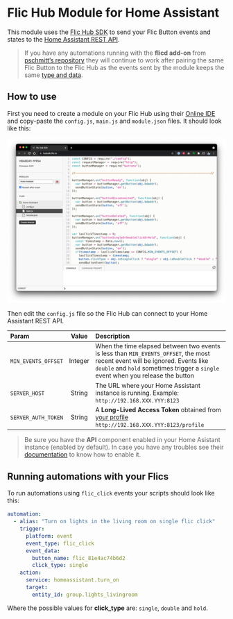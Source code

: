 # Flic Hub Module for Home Assistant

This module uses the [Flic Hub SDK](https://flic.io/flic-hub-sdk) to send your Flic Button events and states to the [Home Assistant REST API](https://developers.home-assistant.io/docs/api/rest).

> If you have any automations running with the **flicd add-on** from [pschmitt’s repository](https://github.com/pschmitt/home-assistant-addons) they will continue to work after pairing the same Flic Button to the Flic Hub as the events sent by the module keeps the same [type and data](https://www.home-assistant.io/integrations/flic).

## How to use

First you need to create a module on your Flic Hub using their [Online IDE](https://hubsdk.flic.io) and copy-paste the `config.js`, `main.js` and `module.json` files. It should look like this:

![Flic Hub Online IDE](../res/FlicHubOnlineIDE.png?raw=true "Flic Hub Online IDE")

Then edit the `config.js` file so the Flic Hub can connect to your Home Assistant REST API.

| Param               | Value   | Description |
| :------------------ | :-----: | :---------- |
| `MIN_EVENTS_OFFSET` | Integer | When the time elapsed between two events is less than `MIN_EVENTS_OFFSET`, the most recent event will be ignored. Events like `double` and `hold` sometimes trigger a `single` event when you release the button |
| `SERVER_HOST`       | String  | The URL where your Home Assistant instance is running. Example: `http://192.168.XXX.YYY:8123` |
| `SERVER_AUTH_TOKEN` | String  | A **Long-Lived Access Token** obtained from [your profile](https://www.home-assistant.io/docs/authentication/#your-account-profile) `http://192.168.XXX.YYY:8123/profile` |

> Be sure you have the **API** component enabled in your Home Asistant instance (enabled by default). In case you have any troubles see their [documentation](https://www.home-assistant.io/integrations/api) to know how to enable it.

## Running automations with your Flics

To run automations using `flic_click` events your scripts should look like this:

```yaml
automation:
  - alias: "Turn on lights in the living room on single flic click"
    trigger:
      platform: event
      event_type: flic_click
      event_data:
        button_name: flic_81e4ac74b6d2
        click_type: single
    action:
      service: homeassistant.turn_on
      target:
        entity_id: group.lights_livingroom
```

Where the possible values for **click_type** are: `single`, `double` and `hold`.